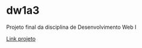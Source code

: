 # dw1a3
 Projeto final da disciplina de Desenvolvimento Web I
 <p><a href="https://danielrdf.github.io/dw1a3/" target="_blank">Link projeto</a></p>